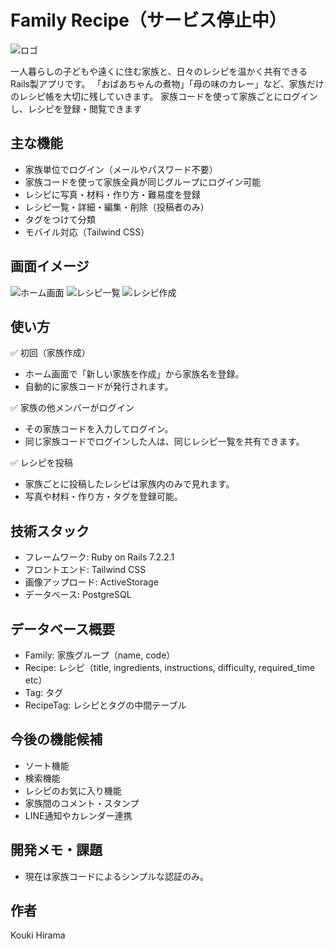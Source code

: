 # Family Recipe（サービス停止中）

![ロゴ](https://i.gyazo.com/35a2fe8096bd6a127e90e02a43cab6ea.jpg)

一人暮らしの子どもや遠くに住む家族と、日々のレシピを温かく共有できるRails製アプリです。
「おばあちゃんの煮物」「母の味のカレー」など、家族だけのレシピ帳を大切に残していきます。
 家族コードを使って家族ごとにログインし、レシピを登録・閲覧できます

## 主な機能

- 家族単位でログイン（メールやパスワード不要）
- 家族コードを使って家族全員が同じグループにログイン可能
- レシピに写真・材料・作り方・難易度を登録
- レシピ一覧・詳細・編集・削除（投稿者のみ）
- タグをつけて分類
- モバイル対応（Tailwind CSS）

## 画面イメージ

![ホーム画面](https://i.gyazo.com/17230526c6ecb748f1ca5502f50bb4f4.jpg)
![レシピ一覧](https://i.gyazo.com/8e895d22fc7f3972ebe3c6c6414cb771.jpg)
![レシピ作成](https://i.gyazo.com/0bc45055e4e1be137d7145d665aa0c29.jpg)

## 使い方
✅ 初回（家族作成）
- ホーム画面で「新しい家族を作成」から家族名を登録。
- 自動的に家族コードが発行されます。

✅ 家族の他メンバーがログイン
- その家族コードを入力してログイン。
- 同じ家族コードでログインした人は、同じレシピ一覧を共有できます。

✅ レシピを投稿
- 家族ごとに投稿したレシピは家族内のみで見れます。
- 写真や材料・作り方・タグを登録可能。

## 技術スタック

- フレームワーク: Ruby on Rails 7.2.2.1
- フロントエンド: Tailwind CSS
- 画像アップロード: ActiveStorage
- データベース: PostgreSQL

## データベース概要
- Family: 家族グループ（name, code）
- Recipe: レシピ（title, ingredients, instructions, difficulty, required_time etc）
- Tag: タグ
- RecipeTag: レシピとタグの中間テーブル

## 今後の機能候補
- ソート機能
- 検索機能
- レシピのお気に入り機能
- 家族間のコメント・スタンプ
- LINE通知やカレンダー連携

## 開発メモ・課題
- 現在は家族コードによるシンプルな認証のみ。

## 作者
Kouki Hirama





